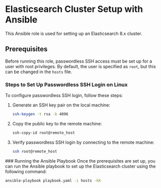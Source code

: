 # Elasticsearch Cluster Setup with Ansible

This Ansible role is used for setting up an Elasticsearch 8.x cluster.

## Prerequisites

Before running this role, passwordless SSH access must be set up for a user with root privileges. By default, the user is specified as `root`, but this can be changed in the `hosts` file.

### Steps to Set Up Passwordless SSH Login on Linux

To configure passwordless SSH login, follow these steps:

1. Generate an SSH key pair on the local machine:
   
   ```bash
   ssh-keygen -t rsa -b 4096
   ```
2. Copy the public key to the remote machine:
   
   ```bash
   ssh-copy-id root@remote_host
   ```
3. Verify passwordless SSH login by connecting to the remote machine:

   ```bash
   ssh root@remote_host
   ```

### Running the Ansible Playbook
Once the prerequisites are set up, you can run the Ansible playbook to set up the Elasticsearch cluster using the following command:

   ```bash
   ansible-playbook playbook.yaml -i hosts -kK
   ```